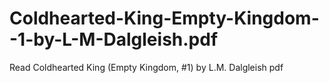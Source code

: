 # Coldhearted-King-Empty-Kingdom--1-by-L-M-Dalgleish.pdf
Read Coldhearted King (Empty Kingdom, #1) by L.M. Dalgleish pdf
